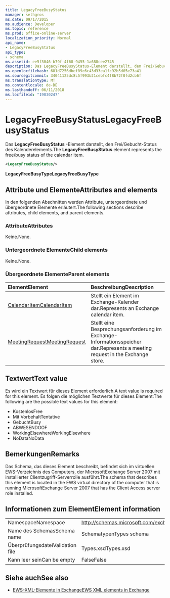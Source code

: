 ```yaml
---
title: LegacyFreeBusyStatus
manager: sethgros
ms.date: 09/17/2015
ms.audience: Developer
ms.topic: reference
ms.prod: office-online-server
localization_priority: Normal
api_name:
- LegacyFreeBusyStatus
api_type:
- schema
ms.assetid: ee5f3046-b79f-4f68-9455-1a688cee2745
description: Das LegacyFreeBusyStatus-Element darstellt, den Frei/Gebucht-Status des Kalenderelements.
ms.openlocfilehash: 681d7256dbef09c6c43d33ea1fc92b5d05e73a41
ms.sourcegitcommit: 34041125dc8c5f993b21cebfc4f8b72f0fd2cb6f
ms.translationtype: MT
ms.contentlocale: de-DE
ms.lasthandoff: 06/11/2018
ms.locfileid: "19830247"
---
```

# <a name="legacyfreebusystatus"></a><span data-ttu-id="ba3dd-103">LegacyFreeBusyStatus</span><span class="sxs-lookup"><span data-stu-id="ba3dd-103">LegacyFreeBusyStatus</span></span>

<span data-ttu-id="ba3dd-104">Das **LegacyFreeBusyStatus** -Element darstellt, den Frei/Gebucht-Status des Kalenderelements.</span><span class="sxs-lookup"><span data-stu-id="ba3dd-104">The **LegacyFreeBusyStatus** element represents the free/busy status of the calendar item.</span></span> 
  
```xml
<LegacyFreeBusyStatus/>
```

<span data-ttu-id="ba3dd-105">**LegacyFreeBusyType**</span><span class="sxs-lookup"><span data-stu-id="ba3dd-105">**LegacyFreeBusyType**</span></span>

## <a name="attributes-and-elements"></a><span data-ttu-id="ba3dd-106">Attribute und Elemente</span><span class="sxs-lookup"><span data-stu-id="ba3dd-106">Attributes and elements</span></span>

<span data-ttu-id="ba3dd-107">In den folgenden Abschnitten werden Attribute, untergeordnete und übergeordnete Elemente erläutert.</span><span class="sxs-lookup"><span data-stu-id="ba3dd-107">The following sections describe attributes, child elements, and parent elements.</span></span>
  
### <a name="attributes"></a><span data-ttu-id="ba3dd-108">Attribute</span><span class="sxs-lookup"><span data-stu-id="ba3dd-108">Attributes</span></span>

<span data-ttu-id="ba3dd-109">Keine.</span><span class="sxs-lookup"><span data-stu-id="ba3dd-109">None.</span></span>
  
### <a name="child-elements"></a><span data-ttu-id="ba3dd-110">Untergeordnete Elemente</span><span class="sxs-lookup"><span data-stu-id="ba3dd-110">Child elements</span></span>

<span data-ttu-id="ba3dd-111">Keine.</span><span class="sxs-lookup"><span data-stu-id="ba3dd-111">None.</span></span>
  
### <a name="parent-elements"></a><span data-ttu-id="ba3dd-112">Übergeordnete Elemente</span><span class="sxs-lookup"><span data-stu-id="ba3dd-112">Parent elements</span></span>

|<span data-ttu-id="ba3dd-113">**Element**</span><span class="sxs-lookup"><span data-stu-id="ba3dd-113">**Element**</span></span>|<span data-ttu-id="ba3dd-114">**Beschreibung**</span><span class="sxs-lookup"><span data-stu-id="ba3dd-114">**Description**</span></span>|
|:-----|:-----|
|[<span data-ttu-id="ba3dd-115">CalendarItem</span><span class="sxs-lookup"><span data-stu-id="ba3dd-115">CalendarItem</span></span>](calendaritem.md) <br/> |<span data-ttu-id="ba3dd-116">Stellt ein Element im Exchange-Kalender dar.</span><span class="sxs-lookup"><span data-stu-id="ba3dd-116">Represents an Exchange calendar item.</span></span>  <br/> |
|[<span data-ttu-id="ba3dd-117">MeetingRequest</span><span class="sxs-lookup"><span data-stu-id="ba3dd-117">MeetingRequest</span></span>](meetingrequest.md) <br/> |<span data-ttu-id="ba3dd-118">Stellt eine Besprechungsanforderung im Exchange-Informationsspeicher dar.</span><span class="sxs-lookup"><span data-stu-id="ba3dd-118">Represents a meeting request in the Exchange store.</span></span>  <br/> |
   
## <a name="text-value"></a><span data-ttu-id="ba3dd-119">Textwert</span><span class="sxs-lookup"><span data-stu-id="ba3dd-119">Text value</span></span>

<span data-ttu-id="ba3dd-120">Es wird ein Textwert für dieses Element erforderlich.</span><span class="sxs-lookup"><span data-stu-id="ba3dd-120">A text value is required for this element.</span></span> <span data-ttu-id="ba3dd-121">Es folgen die möglichen Textwerte für dieses Element:</span><span class="sxs-lookup"><span data-stu-id="ba3dd-121">The following are the possible text values for this element:</span></span>
  
- <span data-ttu-id="ba3dd-122">Kostenlos</span><span class="sxs-lookup"><span data-stu-id="ba3dd-122">Free</span></span> 
- <span data-ttu-id="ba3dd-123">Mit Vorbehalt</span><span class="sxs-lookup"><span data-stu-id="ba3dd-123">Tentative</span></span>
- <span data-ttu-id="ba3dd-124">Gebucht</span><span class="sxs-lookup"><span data-stu-id="ba3dd-124">Busy</span></span>
- <span data-ttu-id="ba3dd-125">ABWESEND</span><span class="sxs-lookup"><span data-stu-id="ba3dd-125">OOF</span></span>
- <span data-ttu-id="ba3dd-126">WorkingElsewhere</span><span class="sxs-lookup"><span data-stu-id="ba3dd-126">WorkingElsewhere</span></span>
- <span data-ttu-id="ba3dd-127">NoData</span><span class="sxs-lookup"><span data-stu-id="ba3dd-127">NoData</span></span>
    
## <a name="remarks"></a><span data-ttu-id="ba3dd-128">Bemerkungen</span><span class="sxs-lookup"><span data-stu-id="ba3dd-128">Remarks</span></span>

<span data-ttu-id="ba3dd-129">Das Schema, das dieses Element beschreibt, befindet sich im virtuellen EWS-Verzeichnis des Computers, der MicrosoftExchange Server 2007 mit installierter Clientzugriff-Serverrolle ausführt.</span><span class="sxs-lookup"><span data-stu-id="ba3dd-129">The schema that describes this element is located in the EWS virtual directory of the computer that is running MicrosoftExchange Server 2007 that has the Client Access server role installed.</span></span>
  
## <a name="element-information"></a><span data-ttu-id="ba3dd-130">Informationen zum Element</span><span class="sxs-lookup"><span data-stu-id="ba3dd-130">Element information</span></span>

|||
|:-----|:-----|
|<span data-ttu-id="ba3dd-131">Namespace</span><span class="sxs-lookup"><span data-stu-id="ba3dd-131">Namespace</span></span>  <br/> |http://schemas.microsoft.com/exchange/services/2006/types  <br/> |
|<span data-ttu-id="ba3dd-132">Name des Schemas</span><span class="sxs-lookup"><span data-stu-id="ba3dd-132">Schema name</span></span>  <br/> |<span data-ttu-id="ba3dd-133">Schematypen</span><span class="sxs-lookup"><span data-stu-id="ba3dd-133">Types schema</span></span>  <br/> |
|<span data-ttu-id="ba3dd-134">Überprüfungsdatei</span><span class="sxs-lookup"><span data-stu-id="ba3dd-134">Validation file</span></span>  <br/> |<span data-ttu-id="ba3dd-135">Types.xsd</span><span class="sxs-lookup"><span data-stu-id="ba3dd-135">Types.xsd</span></span>  <br/> |
|<span data-ttu-id="ba3dd-136">Kann leer sein</span><span class="sxs-lookup"><span data-stu-id="ba3dd-136">Can be empty</span></span>  <br/> |<span data-ttu-id="ba3dd-137">False</span><span class="sxs-lookup"><span data-stu-id="ba3dd-137">False</span></span>  <br/> |
   
## <a name="see-also"></a><span data-ttu-id="ba3dd-138">Siehe auch</span><span class="sxs-lookup"><span data-stu-id="ba3dd-138">See also</span></span>

- [<span data-ttu-id="ba3dd-139">EWS-XML-Elemente in Exchange</span><span class="sxs-lookup"><span data-stu-id="ba3dd-139">EWS XML elements in Exchange</span></span>](ews-xml-elements-in-exchange.md)

